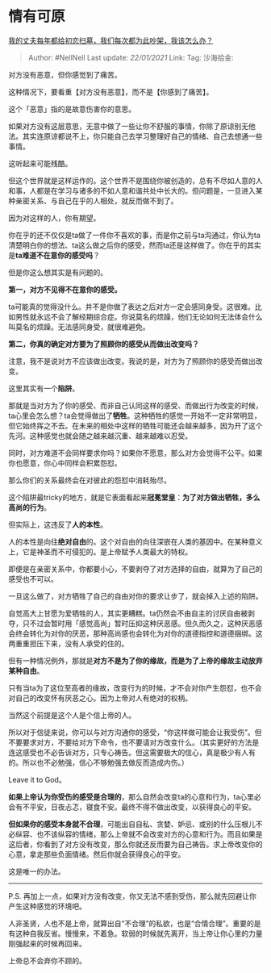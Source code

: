 # 情有可原

[我的丈夫每年都给初恋扫墓，我们每次都为此吵架，我该怎么办？](https://www.zhihu.com/question/58202177/answer/1544436632)

> Author: #NellNell
> Last update: *22/01/2021*
> Link:
> Tag:
> 沙海拾金:

对方没有恶意，但你感觉到了痛苦。

这种情况下，要看重【对方没有恶意】，而不是【你感到了痛苦】。

这个「恶意」指的是故意伤害你的意思。

如果对方没有这层意思，无意中做了一些让你不舒服的事情，你除了原谅别无他法。其实连原谅都说不上，你只能自己去学习整理好自己的情绪、自己去想通一些事情。

这听起来可能残酷。

但这个世界就是这样运作的。这个世界不是围绕你被创造的，总有不尽如人意的人和事，人都是在学习与诸多的不如人意和谐共处中长大的。但问题是，一旦进入某种亲密关系、与自己在乎的人相处，就反而做不到了。

因为对这样的人，你有期望。

你在乎的还不仅仅是ta做了一件你不喜欢的事，而是你之前与ta沟通过，你认为ta清楚明白你的想法、ta这么做之后你的感受，然而ta还是这样做了。你在乎的其实是**ta难道不在意你的感受吗**？

但是你这么想其实是有问题的。

**第一，对方不见得不在意你的感受。**

ta可能真的觉得没什么。并不是你做了表达之后对方一定会感同身受。这很难。比如男性就永远不会了解经期综合症。你说莫名的烦躁，他们无论如何无法体会什么叫莫名的烦躁。无法感同身受，就很难避免。

**第二，你真的确定对方要为了照顾你的感受从而做出改变吗？**

注意，我不是说对方不应该做出改变。我说的是，对方为了照顾你的感受而做出改变。

这里其实有一个**陷阱**。

那就是当对方为了你的感受、而非自己认同这样的感受、而做出行为改变的时候，ta心里会怎么想？ta会觉得做出了**牺牲**。这种牺牲的感觉一开始不一定非常明显，但它始终挥之不去。在未来的相处中这样的牺牲可能还会越来越多，因为开了这个先河。这种感觉也就会随之越来越沉重、越来越难以忍受。

同时，对方难道不会同样要求你吗？如果你不愿意，那么对方会觉得不公平。如果你也愿意，你心中同样会积累怨怼。

那么你们的关系最终会在对彼此的怨怼中消耗殆尽。

这个陷阱最tricky的地方，就是它表面看起来**冠冕堂皇**：**为了对方做出牺牲，多么高尚的行为**。

但实际上，这违反了**人的本性**。

人的本性是向往**绝对自由**的。这个对自由的向往深嵌在人类的基因中。在某种意义上，它是神圣而不可侵犯的。是上帝赋予人类最大的特权。

即便是在亲密关系中，你都要小心，不要剥夺了对方选择的自由，就算为了自己的感受也不可以。

一旦这么做了，对方牺牲了自己的自由对你的要求让步了，就会掉入上述的陷阱。

自觉高大上甘愿为爱牺牲的人，其实更糟糕。ta仍然会不由自主的讨厌自由被剥夺，只不过会暂时用「感觉高尚」暂时压抑这种厌恶感。但久而久之，这种厌恶感会终会转化为对你的厌恶，那种高尚感也会转化为对你的道德指控和道德捆绑。这两重重担压下来，没有人承受的住的。

但有一种情况例外，那就是**对方不是为了你的缘故，而是为了上帝的缘故主动放弃某种自由**。

只有当ta为了这位至高者的缘故，改变行为的时候，才不会对你产生怨怼，也不会对自己的改变怀有厌恶之心。因为上帝对人有绝对的权柄。

当然这个前提是这个人是个信上帝的人。

所以对于信徒来说，你可以与对方沟通你的感受，“你这样做可能会让我受伤”。但不要要求对方，不要给对方下命令，也不要请对方改变什么。（其实更好的方法是连这感受也不必告诉对方，只专心祷告。但这需要极大的信心，真是极少有人有的。所以也不必勉强，信心不够勉强去做反而造成内伤。）

Leave it to God。

**如果上帝认为你受伤的感受是合理的**，那么自然会改变ta的心意和行为，ta心里必会有不平安，日夜忐忑，寝食不安。最终不得不做出改变，以获得良心的平安。

**但如果你的感受本身就不合理**，可能出自自私、贪婪、妒忌、或别的什么压根儿不必纵容、也不该纵容的情绪，那么上帝就不会改变对方的心意和行为。而且如果是这后者，你看到了对方没有改变，那么你就还反而要为自己祷告。求上帝改变你的心意，拿走那些负面情绪。然后你就会获得良心的平安。

这是唯一的办法。

---

P.S. 再加上一点，如果对方没有改变，你又无法不感到受伤，那么就先回避让你产生这种感觉的环境吧。

人非圣贤，人也不是上帝，就算出自“不合理”的私欲，也是“合情合理”。重要的是有这种自我反省。慢慢来，不着急。软弱的时候就先离开，当上帝让你心里的力量刚强起来的时候再回来。

上帝总不会弃你不顾的。
